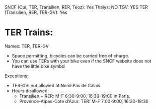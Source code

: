 SNCF (Oui, TER, Transilien, RER, Teoz): Yes
Thalys: NO
TGV: YES
TER (Transilien, RER, TER-GV): Yes

# TER Trains:
Names: TER, TER-GV
- Space permitting, bicycles can be carried free of charge.  
- You can use TERs with your bike even if the SNCF website does not have the little bike symbol


Exceptions:
- TER-GV: not allowed at Nord-Pas de Calais
- Hours disallowed: 
    - Transilien + RER: M-F 6:30-9:00, 16:30-19:00 in Paris, 
    - Provence-Alpes-Cote d'Azur: TER: M-F 7:00-9:00, 16:30-18:30
    

